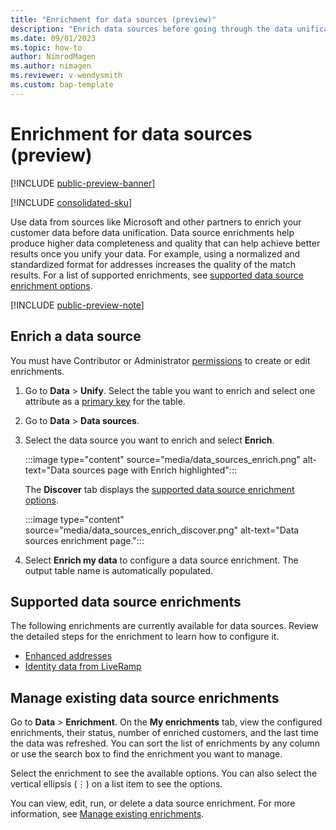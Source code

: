 ```yaml
---
title: "Enrichment for data sources (preview)"
description: "Enrich data sources before going through the data unification process."
ms.date: 09/01/2023
ms.topic: how-to
author: NimrodMagen
ms.author: nimagen
ms.reviewer: v-wendysmith
ms.custom: bap-template
---
```


# Enrichment for data sources (preview)

[!INCLUDE [public-preview-banner](includes/public-preview-banner.md)]

[!INCLUDE [consolidated-sku](./includes/consolidated-sku.md)]

Use data from sources like Microsoft and other partners to enrich your customer data before data unification. Data source enrichments help produce higher data completeness and quality that can help achieve better results once you unify your data. For example, using a normalized and standardized format for addresses increases the quality of the match results. For a list of supported enrichments, see [supported data source enrichment options](#supported-data-source-enrichments).

[!INCLUDE [public-preview-note](includes/public-preview-note.md)]

## Enrich a data source

You must have Contributor or Administrator [permissions](user-roles.md) to create or edit enrichments.  

1. Go to **Data** > **Unify**. Select the table you want to enrich and select one attribute as a [primary key](data-unification-map-tables.md#select-primary-key-and-semantic-type-for-attributes) for the table.

1. Go to **Data** > **Data sources**.

1. Select the data source you want to enrich and select **Enrich**.

   :::image type="content" source="media/data_sources_enrich.png" alt-text="Data sources page with Enrich highlighted":::

   The **Discover** tab displays the [supported data source enrichment options](#supported-data-source-enrichments).

   :::image type="content" source="media/data_sources_enrich_discover.png" alt-text="Data sources enrichment page.":::

1. Select **Enrich my data** to configure a data source enrichment. The output table name is automatically populated.

## Supported data source enrichments

The following enrichments are currently available for data sources. Review the detailed steps for the enrichment to learn how to configure it.

- [Enhanced addresses](enrichment-enhanced-addresses.md)
- [Identity data from LiveRamp](enrichment-liveramp.md)

## Manage existing data source enrichments

Go to **Data** > **Enrichment**. On the **My enrichments** tab, view the configured enrichments, their status, number of enriched customers, and the last time the data was refreshed. You can sort the list of enrichments by any column or use the search box to find the enrichment you want to manage.

Select the enrichment to see the available options. You can also select the vertical ellipsis (&vellip;) on a list item to see the options.

You can view, edit, run, or delete a data source enrichment. For more information, see [Manage existing enrichments](enrichment-hub.md#manage-existing-enrichments).
